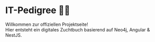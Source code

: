 # IT-Pedigree 🧬🐾

Willkommen zur offiziellen Projektseite!  
Hier entsteht ein digitales Zuchtbuch basierend auf Neo4j, Angular & NestJS.